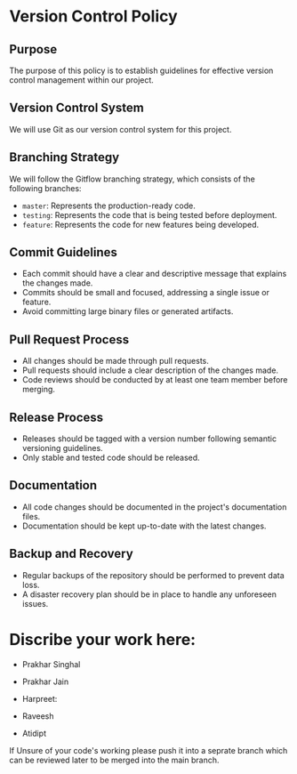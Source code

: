 # Version Control Policy

## Purpose
The purpose of this policy is to establish guidelines for effective version control management within our project.

## Version Control System
We will use Git as our version control system for this project.

## Branching Strategy
We will follow the Gitflow branching strategy, which consists of the following branches:
- `master`: Represents the production-ready code.
- `testing`: Represents the code that is being tested before deployment.
- `feature`: Represents the code for new features being developed.

## Commit Guidelines
- Each commit should have a clear and descriptive message that explains the changes made.
- Commits should be small and focused, addressing a single issue or feature.
- Avoid committing large binary files or generated artifacts.

## Pull Request Process
- All changes should be made through pull requests.
- Pull requests should include a clear description of the changes made.
- Code reviews should be conducted by at least one team member before merging.

## Release Process
- Releases should be tagged with a version number following semantic versioning guidelines.
- Only stable and tested code should be released.

## Documentation
- All code changes should be documented in the project's documentation files.
- Documentation should be kept up-to-date with the latest changes.

## Backup and Recovery
- Regular backups of the repository should be performed to prevent data loss.
- A disaster recovery plan should be in place to handle any unforeseen issues.


# Discribe your work here:

- Prakhar Singhal

- Prakhar Jain

- Harpreet: 

- Raveesh

- Atidipt 

If Unsure of your code's working please push it into a seprate branch which can be reviewed later to be merged into the main branch.